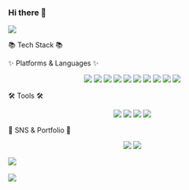 ### Hi there 👋

<!--
**KIMSUJIN98/KIMSUJIN98** is a ✨ _special_ ✨ repository because its `README.md` (this file) appears on your GitHub profile.

Here are some ideas to get you started:

- 🔭 I’m currently working on ...
- 🌱 I’m currently learning ...
- 👯 I’m looking to collaborate on ...
- 🤔 I’m looking for help with ...
- 💬 Ask me about ...
- 📫 How to reach me: ...
- 😄 Pronouns: ...
- ⚡ Fun fact: ...
-->

<!-- Readme Header -->
<img src="https://capsule-render.vercel.app/api?type=wave&color=auto&height=300&section=header&text=capsule%20render&fontSize=90" />

<!-- Readme Badge: Tech Stack 
<img src="https://img.shields.io/badge/아이콘내용-바탕색?style=flat&logo=로고이름&logoColor=white"/>
-->

📚 Tech Stack 📚

✨ Platforms & Languages ✨

<div align="center">
	<img src="https://img.shields.io/badge/Java-007396?style=flat&logo=Java&logoColor=white" />
	<img src="https://img.shields.io/badge/HTML5-E34F26?style=flat&logo=HTML5&logoColor=white" />
	<img src="https://img.shields.io/badge/CSS3-1572B6?style=flat&logo=CSS3&logoColor=white" />
	<img src="https://img.shields.io/badge/javascript-F7DF1E?style=flat&logo=JavaScript&logoColor=white" />
	<img src="https://img.shields.io/badge/jquery-0769AD?style=flat&logo=jQuery&logoColor=white" />
	<img src="https://img.shields.io/badge/oracle-F80000?style=flat&logo=Oracle SQL&logoColor=white" />
	<img src="https://img.shields.io/badge/amazonaws-232F3E?style=flat&logo=AWS&logoColor=white" />
	<img src="https://img.shields.io/badge/spring-6DB33F?style=flat&logo=Spring&logoColor=white" />
	<img src="https://img.shields.io/badge/springboot-6DB33F?style=flat&logo=Spring Boot&logoColor=white" />
	<img src="https://img.shields.io/badge/bootstrap-7952B3?style=flat&logo=Bootstrap&logoColor=white" />
</div>

🛠️ Tools 🛠️

<div align="center">
	<img src="https://img.shields.io/badge/eclipseide-2C2255?style=flat&logo=Eclipse IDE&logoColor=white" />
	<img src="https://img.shields.io/badge/visualstudiocode-007ACC?style=flat&logo=Visual Studio Code&logoColor=white" />
	<img src="https://img.shields.io/badge/apachetomcat-F8DC75?style=flat&logo=Apache Tomcat&logoColor=white" />
	<img src="https://img.shields.io/badge/github-181717?style=flat&logo=GitHub&logoColor=white" />
</div>

💾 SNS & Portfolio 💾

<div align="center">
	<img src="https://img.shields.io/badge/notion-000000?style=flat&logo=Notion&logoColor=white" />
	<img src="https://img.shields.io/badge/velog-20C997?style=flat&logo=Velog&logoColor=white" />
</div>

<!-- Readme Widget -->
<img src="https://github-readme-stats.vercel.app/api/top-langs/?username=KIMSUJIN98&layout=compact"><br><br>
<img src="https://github-readme-stats.vercel.app/api?username=KIMSUJIN98&show_icons=true">
